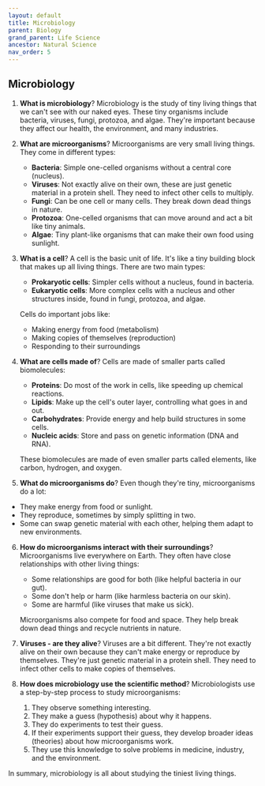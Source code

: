 ```yaml
---
layout: default
title: Microbiology
parent: Biology
grand_parent: Life Science
ancestor: Natural Science
nav_order: 5
---
```


## Microbiology

1. **What is microbiology**? Microbiology is the study of tiny living things that we can't see with our naked eyes. These tiny organisms include bacteria, viruses, fungi, protozoa, and algae. They're important because they affect our health, the environment, and many industries.

2. **What are microorganisms**? Microorganisms are very small living things. They come in different types:
    - **Bacteria**: Simple one-celled organisms without a central core (nucleus).
    - **Viruses**: Not exactly alive on their own, these are just genetic material in a protein shell. They need to infect other cells to multiply.
    - **Fungi**: Can be one cell or many cells. They break down dead things in nature.
    - **Protozoa**: One-celled organisms that can move around and act a bit like tiny animals.
    - **Algae**: Tiny plant-like organisms that can make their own food using sunlight.

3. **What is a cell**? A cell is the basic unit of life. It's like a tiny building block that makes up all living things. There are two main types:
    - **Prokaryotic cells**: Simpler cells without a nucleus, found in bacteria.
    - **Eukaryotic cells**: More complex cells with a nucleus and other structures inside, found in fungi, protozoa, and algae.

    Cells do important jobs like:
    - Making energy from food (metabolism)
    - Making copies of themselves (reproduction)
    - Responding to their surroundings

4. **What are cells made of**? Cells are made of smaller parts called biomolecules:
    - **Proteins**: Do most of the work in cells, like speeding up chemical reactions.
    - **Lipids**: Make up the cell's outer layer, controlling what goes in and out.
    - **Carbohydrates**: Provide energy and help build structures in some cells.
    - **Nucleic acids**: Store and pass on genetic information (DNA and RNA).

    These biomolecules are made of even smaller parts called elements, like carbon, hydrogen, and oxygen.

5. **What do microorganisms do**? Even though they're tiny, microorganisms do a lot:
- They make energy from food or sunlight.
- They reproduce, sometimes by simply splitting in two.
- Some can swap genetic material with each other, helping them adapt to new environments.

6. **How do microorganisms interact with their surroundings**? Microorganisms live everywhere on Earth. They often have close relationships with other living things:
    - Some relationships are good for both (like helpful bacteria in our gut).
    - Some don't help or harm (like harmless bacteria on our skin).
    - Some are harmful (like viruses that make us sick).

    Microorganisms also compete for food and space. They help break down dead things and recycle nutrients in nature.

7. **Viruses - are they alive**? Viruses are a bit different. They're not exactly alive on their own because they can't make energy or reproduce by themselves. They're just genetic material in a protein shell. They need to infect other cells to make copies of themselves.

8. **How does microbiology use the scientific method**? Microbiologists use a step-by-step process to study microorganisms:
    1. They observe something interesting.
    2. They make a guess (hypothesis) about why it happens.
    3. They do experiments to test their guess.
    4. If their experiments support their guess, they develop broader ideas (theories) about how microorganisms work.
    5. They use this knowledge to solve problems in medicine, industry, and the environment.

In summary, microbiology is all about studying the tiniest living things.

